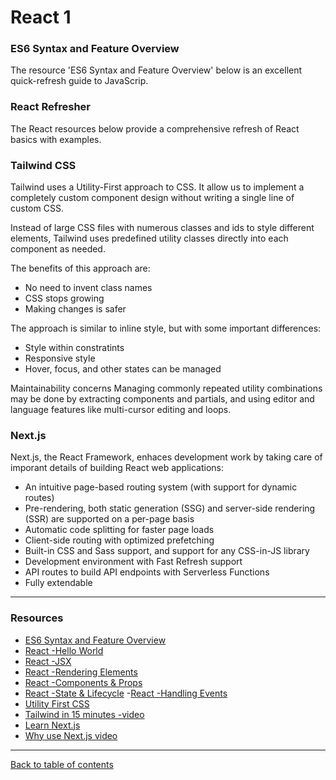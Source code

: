 # React 1

### ES6 Syntax and Feature Overview

The resource 'ES6 Syntax and Feature Overview' below is an excellent quick-refresh guide to JavaScrip.

### React Refresher

The React resources below provide a comprehensive refresh of React basics with examples.

### Tailwind CSS

Tailwind uses a Utility-First approach to CSS.  It allow us to implement a completely custom component design without writing a single line of custom CSS.

Instead of large CSS files with numerous classes and ids to style different elements, Tailwind uses predefined utility classes directly into each component as needed.

The benefits of this approach are:
- No need to invent class names
- CSS stops growing
- Making changes is safer

The approach is similar to inline style, but with some important differences:
- Style within constratints
- Responsive style
- Hover, focus, and other states can be managed

Maintainability concerns
Managing commonly repeated utility combinations may be done by extracting components and partials, and using editor and language features like multi-cursor editing and loops.

### Next.js

Next.js, the React Framework, enhaces development work by taking care of imporant details of building React web applications:

- An intuitive page-based routing system (with support for dynamic routes)
- Pre-rendering, both static generation (SSG) and server-side rendering (SSR) are supported on a per-page basis
- Automatic code splitting for faster page loads
- Client-side routing with optimized prefetching
- Built-in CSS and Sass support, and support for any CSS-in-JS library
- Development environment with Fast Refresh support
- API routes to build API endpoints with Serverless Functions
- Fully extendable

---

### Resources

- [ES6 Syntax and Feature Overview](https://www.taniarascia.com/es6-syntax-and-feature-overview/)
- [React -Hello World](https://reactjs.org/docs/hello-world.html)
- [React -JSX](https://reactjs.org/docs/introducing-jsx.html)
- [React -Rendering Elements](https://reactjs.org/docs/rendering-elements.html)
- [React -Components & Props](https://reactjs.org/docs/components-and-props.html)
- [React -State & Lifecycle](https://reactjs.org/docs/state-and-lifecycle.html)
-[React -Handling Events](https://reactjs.org/docs/handling-events.html)
- [Utility First CSS](https://tailwindcss.com/docs/utility-first)
- [Tailwind in 15 minutes -video](https://www.youtube.com/watch?v=6zIuAyLZPH0)
- [Learn Next.js](https://nextjs.org/learn/basics/create-nextjs-app)
- [Why use Next.js video](https://www.youtube.com/watch?v=rtgbaKBhdkk)

---

[Back to table of contents](../README.md)
